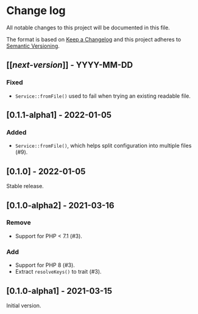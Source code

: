 # Change log
All notable changes to this project will be documented in this file.

The format is based on [Keep a Changelog](http://keepachangelog.com/)
and this project adheres to [Semantic Versioning](http://semver.org/).

## [[*next-version*]] - YYYY-MM-DD
### Fixed
- `Service::fromFile()` used to fail when trying an existing readable file.

## [0.1.1-alpha1] - 2022-01-05
### Added
- `Service::fromFile()`, which helps split configuration into multiple files (#9).

## [0.1.0] - 2022-01-05
Stable release.

## [0.1.0-alpha2] - 2021-03-16
### Remove
- Support for PHP < 7.1 (#3).

### Add
- Support for PHP 8 (#3).
- Extract `resolveKeys()` to trait (#3).

## [0.1.0-alpha1] - 2021-03-15
Initial version.
